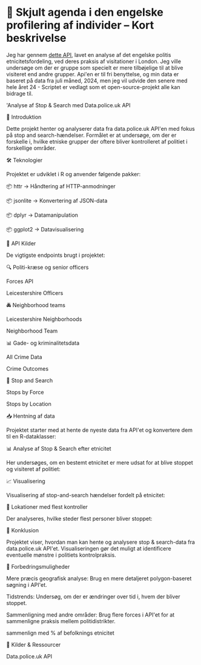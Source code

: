 # 📡 Skjult agenda i den engelske profilering af individer – Kort beskrivelse

Jeg har gennem [dette API](https://data.police.uk/docs/), lavet en analyse af det engelske politis etnicitetsfordeling, ved deres praksis af visitationer i London.
Jeg ville undersøge om der er gruppe som specielt er mere tilbøjelige til at blive visiteret end andre grupper.
Api'en er til fri benyttelse, og min data er baseret på data fra juli måned, 2024, men jeg vil udvide den senere med hele året 24 - Scriptet er vedlagt som et open-source-projekt alle kan bidrage til. 



'Analyse af Stop & Search med Data.police.uk API

📌 Introduktion

Dette projekt henter og analyserer data fra data.police.uk API'en med fokus på stop and search-hændelser. Formålet er at undersøge, om der er forskelle i, hvilke etniske grupper der oftere bliver kontrolleret af politiet i forskellige områder.

🛠 Teknologier

Projektet er udviklet i R og anvender følgende pakker:

📦 httr → Håndtering af HTTP-anmodninger

📦 jsonlite → Konvertering af JSON-data

📦 dplyr → Datamanipulation

📦 ggplot2 → Datavisualisering

📡 API Kilder

De vigtigste endpoints brugt i projektet:

🔍 Politi-kræse og senior officers

Forces API

Leicestershire Officers

🚔 Neighborhood teams

Leicestershire Neighborhoods

Neighborhood Team

📊 Gade- og kriminalitetsdata

All Crime Data

Crime Outcomes

🚨 Stop and Search

Stops by Force

Stops by Location

📥 Hentning af data

Projektet starter med at hente de nyeste data fra API'et og konvertere dem til en R-dataklasser:

📊 Analyse af Stop & Search efter etnicitet

Her undersøges, om en bestemt etnicitet er mere udsat for at blive stoppet og visiteret af politiet:

📈 Visualisering

Visualisering af stop-and-search hændelser fordelt på etnicitet:

📍 Lokationer med flest kontroller

Der analyseres, hvilke steder flest personer bliver stoppet:

🏁 Konklusion

Projektet viser, hvordan man kan hente og analysere stop & search-data fra data.police.uk API'et. Visualiseringen gør det muligt at identificere eventuelle mønstre i politiets kontrolpraksis.

📌 Forbedringsmuligheder

Mere præcis geografisk analyse: Brug en mere detaljeret polygon-baseret søgning i API'et.

Tidstrends: Undersøg, om der er ændringer over tid i, hvem der bliver stoppet.

Sammenligning med andre områder: Brug flere forces i API'et for at sammenligne praksis mellem politidistrikter.

sammenlign med % af befolknings etnicitet

🔗 Kilder & Ressourcer

Data.police.uk API
